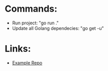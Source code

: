 # Commands:
 - Run project: "go run ."
 - Update all Golang dependecies: "go get -u"

# Links:
- [Example Repo](https://github.com/gofiber/recipes/blob/master/websocket-chat/main.go)